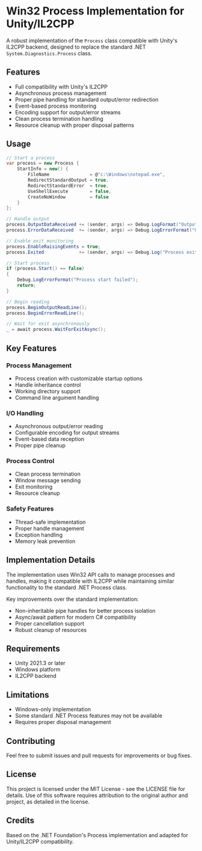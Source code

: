 # Win32 Process Implementation for Unity/IL2CPP

A robust implementation of the `Process` class compatible with Unity's IL2CPP backend, designed to replace the standard .NET `System.Diagnostics.Process` class.

## Features

- Full compatibility with Unity's IL2CPP
- Asynchronous process management
- Proper pipe handling for standard output/error redirection
- Event-based process monitoring
- Encoding support for output/error streams
- Clean process termination handling
- Resource cleanup with proper disposal patterns

## Usage

```csharp
// Start a process
var process = new Process {
    StartInfo = new() {
        FileName               = @"c:\Windows\notepad.exe",
        RedirectStandardOutput = true,
        RedirectStandardError  = true,
        UseShellExecute        = false,
        CreateNoWindow         = false
    }
};

// Handle output
process.OutputDataReceived += (sender, args) => Debug.LogFormat("Output: {0}", args.Data);
process.ErrorDataReceived  += (sender, args) => Debug.LogErrorFormat("Output: {0}", args.Data);

// Enable exit monitoring
process.EnableRaisingEvents = true;
process.Exited             += (sender, args) => Debug.Log("Process exited");

// Start process
if (process.Start() == false)
{
    Debug.LogErrorFormat("Process start failed");
    return;
}

// Begin reading
process.BeginOutputReadLine();
process.BeginErrorReadLine();

// Wait for exit asynchronously
_ = await process.WaitForExitAsync();
```

## Key Features

### Process Management
- Process creation with customizable startup options
- Handle inheritance control
- Working directory support
- Command line argument handling

### I/O Handling
- Asynchronous output/error reading
- Configurable encoding for output streams
- Event-based data reception
- Proper pipe cleanup

### Process Control
- Clean process termination
- Window message sending
- Exit monitoring
- Resource cleanup

### Safety Features
- Thread-safe implementation
- Proper handle management
- Exception handling
- Memory leak prevention

## Implementation Details

The implementation uses Win32 API calls to manage processes and handles, making it compatible with IL2CPP while maintaining similar functionality to the standard .NET Process class.

Key improvements over the standard implementation:
- Non-inheritable pipe handles for better process isolation
- Async/await pattern for modern C# compatibility
- Proper cancellation support
- Robust cleanup of resources

## Requirements

- Unity 2021.3 or later
- Windows platform
- IL2CPP backend

## Limitations

- Windows-only implementation
- Some standard .NET Process features may not be available
- Requires proper disposal management

## Contributing

Feel free to submit issues and pull requests for improvements or bug fixes.

## License

This project is licensed under the MIT License - see the LICENSE file for details. Use of this software requires attribution to the original author and project, as detailed in the license.

## Credits

Based on the .NET Foundation's Process implementation and adapted for Unity/IL2CPP compatibility.